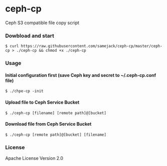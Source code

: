 # ceph-cp
Ceph S3 compatible file copy script

### Dowbload and start
```shell
$ curl https://raw.githubusercontent.com/samejack/ceph-cp/master/ceph-cp > ./ceph-cp && chmod +x ./ceph-cp
```

### Usage
#### Initial configuration first (save Ceph key and secret to ~/.ceph-cp.conf file)
```shell
$ ./chpe-cp -init
```

#### Upload file to Ceph Service Bucket
```shell
$ ./ceph-cp [filename] [remote path]@[bucket]
```

#### Download file from Ceph Service Bucket
```shell
$ ./ceph-cp [remote path]@[bucket] [filename]
```
### License

Apache License Version 2.0
